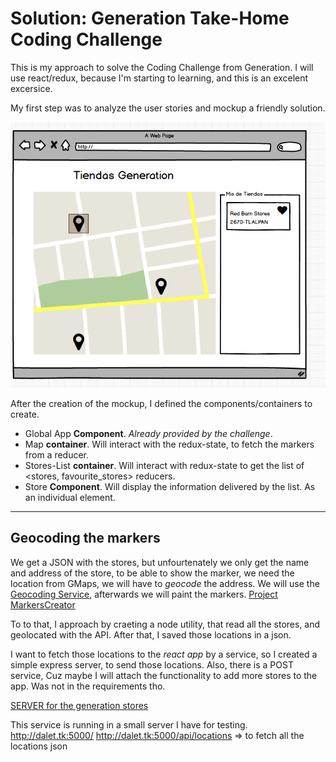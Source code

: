Solution: Generation Take-Home Coding Challenge
=================================
This is my approach to solve the Coding Challenge from Generation.
I will use react/redux, because I'm starting to learning, and this is an excelent excersice.

My first step was to analyze the user stories and mockup a friendly solution.

![mockup](https://github.com/eduardosanzb/Solution-Generation-Take-Home-Coding-Challenge/blob/master/generation-take-home/Screen%20Shot%202017-01-16%20at%203.21.35%20AM.png?raw=true)

After the creation of the mockup, I defined the components/containers to create.
 * Global App __Component__. _Already provided by the challenge_.
 * Map __container__. Will interact with the redux-state, to fetch the markers from a reducer.
 * Stores-List __container__. Will interact with redux-state to get the list of <stores, favourite_stores> reducers.
 * Store __Component__. Will display the information delivered by the list. As an individual element.

 __________
 ## Geocoding the markers

We get a JSON with the stores, but unfourtenately we only get the name and address of the store, to be able to show the
marker, we need the location from GMaps, we will have to _geocode_ the address.
We will use the [Geocoding Service](https://google-developers.appspot.com/maps/documentation/javascript/examples/geocoding-simple),
afterwards we will paint the markers.
 [Project MarkersCreator](https://github.com/eduardosanzb/Solution-Generation-Take-Home-Coding-Challenge/tree/master/markersCleaner)

To to that, I approach by craeting a node utility, that read all the stores, and geolocated with the API. After that, I saved those locations
in a json.

I want to fetch those locations to the _react app_ by a service, so I created a simple express server, to send those locations.
Also, there is a POST service, Cuz maybe I will attach the functionality to add more stores to the app. Was not in the requirements tho.

[SERVER for the generation stores](https://github.com/eduardosanzb/Solution-Generation-Take-Home-Coding-Challenge/tree/master/server)

This service is running in a small server I have for testing.
http://dalet.tk:5000/
http://dalet.tk:5000/api/locations => to fetch all the locations json

